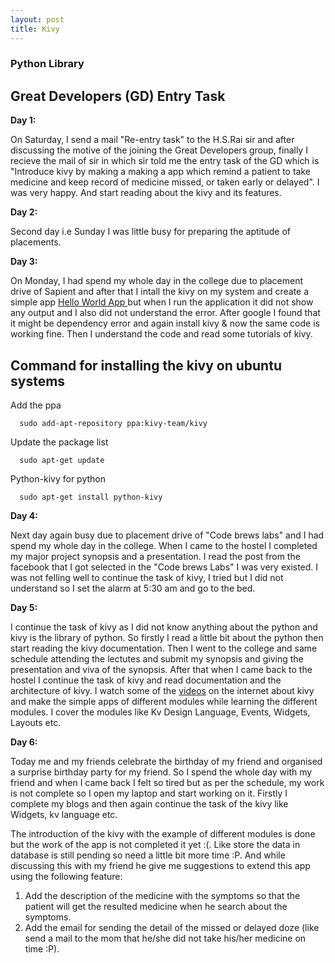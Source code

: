 ```yaml
---
layout: post
title: Kivy
---
```

### Python Library ###

## Great Developers (GD) Entry Task ##

**Day 1:**

On Saturday, I send a mail "Re-entry task" to the H.S.Rai sir and after discussing the motive of the joining the Great Developers
group, finally I recieve the mail of sir in which sir told me the entry task of the GD which is "Introduce kivy by making a making a app 
which remind a patient to take medicine and keep record of medicine missed, or taken early or delayed". I was very happy. And start reading about the kivy and its features. 

**Day 2:**

Second day i.e Sunday I was little busy for preparing the aptitude of placements.

**Day 3:**

On Monday, I had spend my whole day in the college due to placement drive of Sapient and after that I intall the kivy on my system and create a simple app [Hello World App ](https://gist.githubusercontent.com/Rupinderwadali/1a1bacc648db34496dde7f6d0c92e554/raw/2d77ae0ff485d0da5fc811ebc73fd8301905de63/main.py) but when I run the application it did not show any output and I also did not understand the error. After google I found that it might be dependency error and again install kivy & now the same code is working fine. Then I understand the code and read some tutorials of kivy.

## Command for installing the kivy on ubuntu systems ##

Add the ppa

      sudo add-apt-repository ppa:kivy-team/kivy

Update the package list

      sudo apt-get update
      
Python-kivy for python
      
      sudo apt-get install python-kivy
      
**Day 4:**

Next day again busy due to placement drive of "Code brews labs" and I had spend my whole day in the college. When I came to the hostel I completed my major project synopsis and a presentation. I read the post from the facebook that I got selected in the "Code brews Labs" I was very existed. I was not felling well to continue the task of kivy, I tried but I did not understand so I set the alarm at 5:30 am and go to the bed.

**Day 5:**

I continue the task of kivy as I did not know anything about the python and kivy is the library of python. So firstly I read a little bit about the python then start reading the kivy documentation. Then I went to the college and same schedule attending the lectutes and submit my synopsis and giving the presentation and viva of the synopsis. After that when I came back to the hostel I continue the task of kivy and read documentation and the architecture of kivy. I watch some of the [videos](https://www.youtube.com/watch?v=CYNWK2GpwgA&list=PLQVvvaa0QuDe_l6XiJ40yGTEqIKugAdTy&index=1) on the internet about kivy and make the simple apps of different modules while learning the different modules. I cover the modules like Kv Design Language, Events, Widgets, Layouts etc.


**Day 6:**

Today me and my friends celebrate the birthday of my friend and organised a surprise birthday party for my friend. So I spend the whole day with my friend and when I came back I felt so tired but as per the schedule, my work is not complete so I open my laptop and start working on it. Firstly I complete my blogs and then again continue the task of the kivy like Widgets, kv language etc.

The introduction of the kivy with the example of different modules is done but the work of the app is not completed it yet :(. Like store the data in database is still pending so need a little bit more time :P. And while discussing this with my friend he give me suggestions to extend this app using the following feature:

1. Add the description of the medicine with the symptoms so that the patient will get the resulted medicine when he search about the symptoms.
2. Add the email for sending the detail of the missed or delayed doze (like send a mail to the mom that he/she did not take his/her medicine on time :P).

